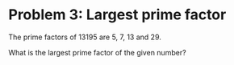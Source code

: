 # Problem 3: Largest prime factor

The prime factors of 13195 are 5, 7, 13 and 29.

What is the largest prime factor of the given number?
